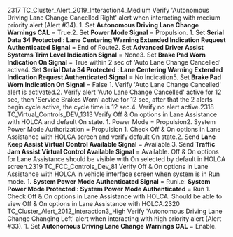 2317 TC_Cluster_Alert_2019_Interaction4_Medium Verify 'Autonomous Driving Lane Change Cancelled Right' alert when interacting with medium priority alert (Alert #34). 1. Set **Autonomous Driving Lane Change Warnings CAL** = True.2. Set **Power Mode Signal** = Propulsion. 1. Set **Serial Data 34 Protected : Lane Centering Warning Extended Indication Request Authenticated Signal** = End of Route2. Set **Advanced Driver Assist Systems Trim Level Indication Signal** = None3. Set **Brake Pad Worn Indication On Signal** = True within 2 sec of 'Auto Lane Change Cancelled' active4. Set **Serial Data 34 Protected : Lane Centering Warning Extended Indication Request Authenticated Signal** = No Indication5. Set **Brake Pad Worn Indication On Signal** = False 1. Verify 'Auto Lane Change Cancelled' alert is activated.2. Verify alert 'Auto Lane Change Cancelled' active for 12 sec, then 'Service Brakes Worn' active for 12 sec, after that the 2 alerts begin cycle active, the cycle time is 12 sec.4. Verify no alert active.2318 TC_Virtual_Controls_DEV_1313 Verify Off & On options in Lane Assistance with HOLCA and default On state. 1. Power Mode = Propulsion2. System Power Mode Authorization = Propulsion 1. Check Off & On options in Lane Assistance with HOLCA screen and verify default On state.2. Send **Lane Keep Assist Virtual Control Available Signal** = Available.3. Send **Traffic Jam Assist Virtual Control Available Signal** = Available. Off & On options for Lane Assistance should be visible with On selected by default in HOLCA screen.2319 TC_FCC_Controls_Dev_81 Verify Off & On options in Lane Assistance with HOLCA in vehicle interface screen when system is in Run mode. 1. **System Power Mode Authenticated Signal** = Runi.e: **System Power Mode Protected : System Power Mode Authenticated** = Run 1. Check Off & On options in Lane Assistance with HOLCA. Should be able to view Off & On options in Lane Assistance with HOLCA.2320 TC_Cluster_Alert_2012_Interaction3_High Verify 'Autonomous Driving Lane Change Changing Left' alert when interacting with high priority alert (Alert #33). 1. Set **Autonomous Driving Lane Change Warnings CAL** = Enable.